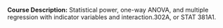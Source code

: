 **Course Description:** Statistical power, one-way ANOVA, and multiple regression with indicator variables and interaction.302A, or STAT 381A1.
